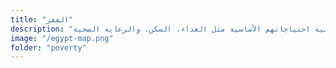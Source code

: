 ```yaml
--- 
title: "الفقر" 
description: "يعيش ملايين المصريين تحت خط الفقر، مما يجعلهم غير قادرين على تلبية احتياجاتهم الأساسية مثل الغذاء، السكن، والرعاية الصحية." 
image: "/egypt-map.png" 
folder: "poverty" 
--- 
```

